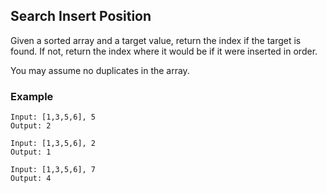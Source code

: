## Search Insert Position

Given a sorted array and a target value, return the index if the target is found. If not, return the index where it would be if it were inserted in order.

You may assume no duplicates in the array.

### Example
```
Input: [1,3,5,6], 5
Output: 2
```

```
Input: [1,3,5,6], 2
Output: 1
```

```
Input: [1,3,5,6], 7
Output: 4
```